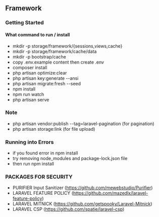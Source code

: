 ## Framework

### Getting Started

#### What command to run / install
- mkdir -p storage/framework/{sessions,views,cache}
- mkdir -p storage/framework/cache/data
- mkdir -p bootstrap/cache
- copy .env.example content then create .env
- composer install
- php artisan optimize:clear
- php artisan key:generate --ansi
- php artisan migrate:fresh --seed
- npm install
- npm run watch
- php artisan serve

### Note
- php artisan vendor:publish --tag=laravel-pagination (for pagination)
- php artisan storage:link (for file upload)

### Running into Errors
- if you found error in npm install
- try removing node_modules and package-lock.json file
- then run npm install

### PACKAGES FOR SECURITY
- PURIFIER Input Sanitizer (https://github.com/mewebstudio/Purifier)
- LARAVEL FEATURE POLICY (https://github.com/mazedlx/laravel-feature-policy)
- LARAVEL MITNICK (https://github.com/getspooky/Laravel-Mitnick)
- LARAVEL CSP (https://github.com/spatie/laravel-csp)
